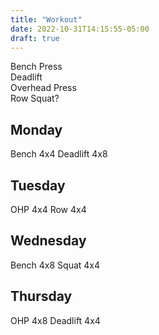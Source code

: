 ```yaml
---
title: "Workout"
date: 2022-10-31T14:15:55-05:00
draft: true
---
```


Bench Press  
Deadlift  
Overhead Press  
Row
Squat?  


## Monday
Bench 4x4
Deadlift 4x8

## Tuesday
OHP 4x4
Row 4x4

## Wednesday
Bench 4x8
Squat 4x4

## Thursday
OHP 4x8
Deadlift 4x4